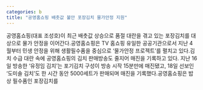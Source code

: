 ```yaml
---
categories: b
title: "공영홈쇼핑 배춧값 불안 포장김치 물가안정 지원"
---
```

공영홈쇼핑(대표 조성호)이 최근 배춧값 상승으로 품절 대란을 겪고 있는 포장김치를 대상으로 물가 안정을 이어간다.공영홈쇼핑은 TV 홈쇼핑 유일한 공공기관으로서 지난 4월부터 민생 안정을 위해 생활필수품을 중심으로 ‘물가안정 프로젝트’를 펼치고 있다.김치 수급 대란 속에 공영홈쇼핑의 김치 판매방송도 줄지어 매진을 기록하고 있다. 지난 16일 방송한 ‘유정임 김치’는 포기김치 구성이 방송 시작 15분만에 매진됐고, 18일 선보인 ‘도미솔 김치’도 한 시간 동안 5000세트가 판매되며 매진을 기록했다.공영홈쇼핑은 밥상 필수품인 포장김치를